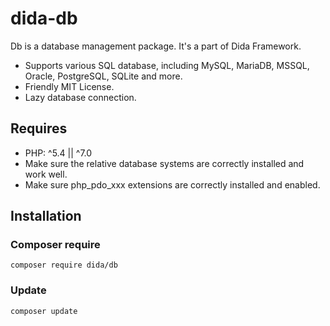 # dida-db

Db is a database management package. It's a part of Dida Framework.

* Supports various SQL database, including MySQL, MariaDB, MSSQL, Oracle, PostgreSQL, SQLite and more.
* Friendly MIT License.
* Lazy database connection.

## Requires

* PHP: ^5.4 || ^7.0
* Make sure the relative database systems are correctly installed and work well.
* Make sure php_pdo_xxx extensions are correctly installed and enabled.

## Installation

### Composer require

```
composer require dida/db
```

### Update

```
composer update
```